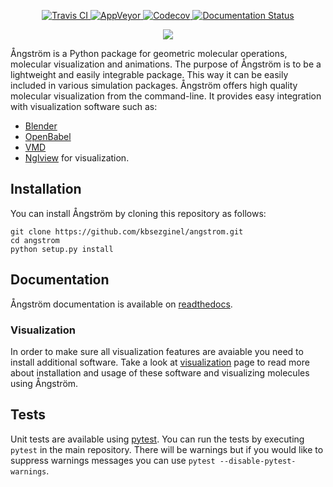 <p align="center">
<a href="https://travis-ci.org/kbsezginel/angstrom">
  <img src="https://travis-ci.org/kbsezginel/angstrom.svg?branch=master" alt="Travis CI"/>
</a>
<a href="https://ci.appveyor.com/project/kbsezginel/angstrom">
  <img src="https://ci.appveyor.com/api/projects/status/lcj1f73iet2gt5up?svg=true" alt="AppVeyor"/>
</a>
<a href="https://codecov.io/gh/kbsezginel/angstrom">
  <img src="https://codecov.io/gh/kbsezginel/angstrom/branch/master/graph/badge.svg" alt="Codecov"/>
</a>
<a href='https://angstrom.readthedocs.io/en/latest/?badge=latest'>
    <img src='https://readthedocs.org/projects/angstrom/badge/?version=latest' alt='Documentation Status' />
</a>
</p>

<p align="center"><img src="https://raw.githubusercontent.com/kbsezginel/angstrom/master/docs/assets/img/angstrom-logo.png"></p>

Ångström is a Python package for geometric molecular operations, molecular visualization and animations.
The purpose of Ångström is to be a lightweight and easily integrable package.
This way it can be easily included in various simulation packages.
Ångström offers high quality molecular visualization from the command-line.
It provides easy integration with visualization software such as:
-   [Blender](https://www.blender.org/)
-   [OpenBabel](http://openbabel.org/wiki/Main_Page)
-   [VMD](http://www.ks.uiuc.edu/Research/vmd/)
-   [Nglview](https://github.com/arose/nglview) for visualization.

## Installation
You can install Ångström by cloning this repository as follows:
```
git clone https://github.com/kbsezginel/angstrom.git
cd angstrom
python setup.py install
```

## Documentation
Ångström documentation is available on [readthedocs](https://angstrom.readthedocs.io/en/latest/).

### Visualization
In order to make sure all visualization features are avaiable you need to install additional software.
Take a look at [visualization](visualization) page to read more about installation and usage of these software
and visualizing molecules using Ångström.

## Tests
Unit tests are available using [pytest](https://docs.pytest.org/en/latest/).
You can run the tests by executing `pytest` in the main repository.
There will be warnings but if you would like to suppress warnings messages you can use `pytest --disable-pytest-warnings`.
